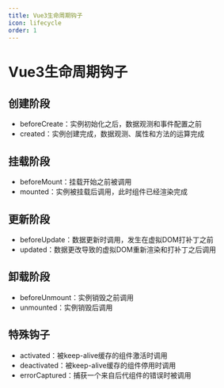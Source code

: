 ```yaml
---
title: Vue3生命周期钩子
icon: lifecycle
order: 1
---
```


# Vue3生命周期钩子

## 创建阶段
- beforeCreate：实例初始化之后，数据观测和事件配置之前
- created：实例创建完成，数据观测、属性和方法的运算完成

## 挂载阶段
- beforeMount：挂载开始之前被调用
- mounted：实例被挂载后调用，此时组件已经渲染完成

## 更新阶段
- beforeUpdate：数据更新时调用，发生在虚拟DOM打补丁之前
- updated：数据更改导致的虚拟DOM重新渲染和打补丁之后调用

## 卸载阶段
- beforeUnmount：实例销毁之前调用
- unmounted：实例销毁后调用

## 特殊钩子
- activated：被keep-alive缓存的组件激活时调用
- deactivated：被keep-alive缓存的组件停用时调用
- errorCaptured：捕获一个来自后代组件的错误时被调用
